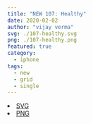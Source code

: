 ```yaml
---
title: "NEW 107: Healthy"
date: 2020-02-02
author: "vijay verma"
svg: ./107-healthy.svg
png: ./107-healthy.png
featured: true
category:
  - iphone
tags:
  - new
  - grid
  - single
---
```

<li><a href="./107-healthy.svg" download className="btn-svg">SVG</a></li>
<li><a href="/107-healthy.png" download className="btn-png">PNG</a></li>
